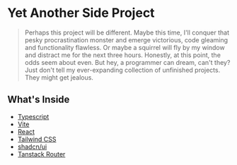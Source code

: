 # Yet Another Side Project

> Perhaps this project will be different.
> Maybe this time, I'll conquer that pesky procrastination monster and
> emerge victorious, code gleaming and functionality flawless. Or
> maybe a squirrel will fly by my window and distract me for the next
> three hours. Honestly, at this point, the odds seem about even. But
> hey, a programmer can dream, can't they? Just don't tell my
> ever-expanding collection of unfinished projects. They might get
> jealous.

## What's Inside

- [Typescript](https://www.typescriptlang.org/)
- [Vite](https://vitejs.dev/)
- [React](https://reactjs.org/)
- [Tailwind CSS](https://tailwindcss.com/)
- [shadcn/ui](https://ui.shadcn.com/)
- [Tanstack Router](https://tanstack.com/router/latest)
